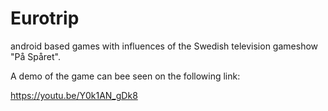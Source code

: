 # Eurotrip
android based games with influences of the Swedish television gameshow "På Spåret". 

A demo of the game can bee seen on the following link:

https://youtu.be/Y0k1AN_gDk8

